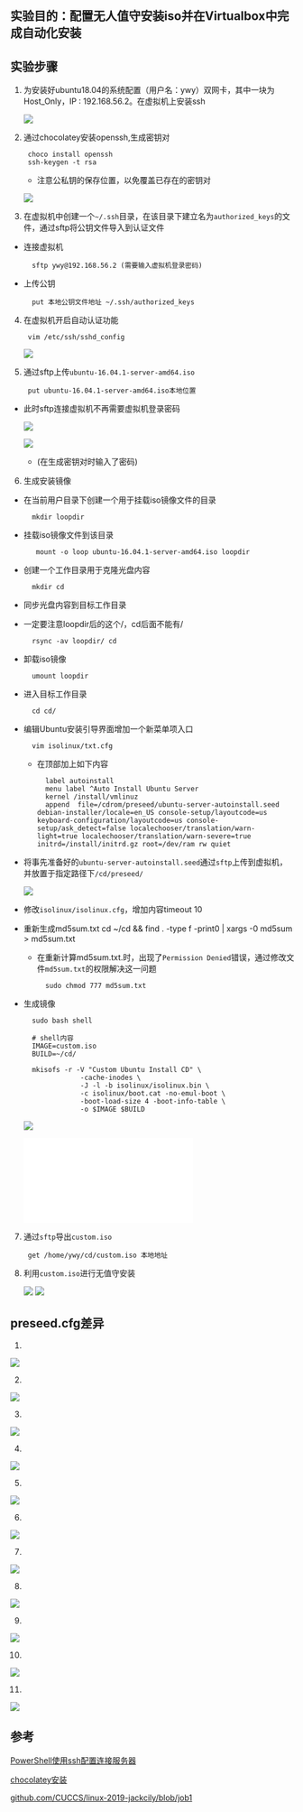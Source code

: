 ## 实验目的：配置无人值守安装iso并在Virtualbox中完成自动化安装

## 实验步骤
1. 为安装好ubuntu18.04的系统配置（用户名：ywy）双网卡，其中一块为Host_Only，IP : 192.168.56.2。在虚拟机上安装ssh

    ![](image/ip2.png)

2. 通过chocolatey安装openssh,生成密钥对


        choco install openssh
        ssh-keygen -t rsa

    - 注意公私钥的保存位置，以免覆盖已存在的密钥对
    
    ![](image/key_pair.png)

3. 在虚拟机中创建一个`~/.ssh`目录，在该目录下建立名为`authorized_keys`的文件，通过sftp将公钥文件导入到认证文件
- 连接虚拟机 

        sftp ywy@192.168.56.2 (需要输入虚拟机登录密码)
- 上传公钥

        put 本地公钥文件地址 ~/.ssh/authorized_keys

4. 在虚拟机开启自动认证功能

        vim /etc/ssh/sshd_config
    

    ![](image/set_ssh.png)

5. 通过sftp上传`ubuntu-16.04.1-server-amd64.iso`

        put ubuntu-16.04.1-server-amd64.iso本地位置

- 此时sftp连接虚拟机不再需要虚拟机登录密码

    ![](image/sftp_1.png)

    ![](image/sftp_2.png)
    
    - (在生成密钥对时输入了密码)

6. 生成安装镜像

- 在当前用户目录下创建一个用于挂载iso镜像文件的目录

        mkdir loopdir

- 挂载iso镜像文件到该目录

         mount -o loop ubuntu-16.04.1-server-amd64.iso loopdir

- 创建一个工作目录用于克隆光盘内容

        mkdir cd
 
- 同步光盘内容到目标工作目录
- 一定要注意loopdir后的这个/，cd后面不能有/

        rsync -av loopdir/ cd

- 卸载iso镜像

        umount loopdir

- 进入目标工作目录

        cd cd/

- 编辑Ubuntu安装引导界面增加一个新菜单项入口

        vim isolinux/txt.cfg

    - 在顶部加上如下内容

            label autoinstall
            menu label ^Auto Install Ubuntu Server
            kernel /install/vmlinuz
            append  file=/cdrom/preseed/ubuntu-server-autoinstall.seed debian-installer/locale=en_US console-setup/layoutcode=us keyboard-configuration/layoutcode=us console-setup/ask_detect=false localechooser/translation/warn-light=true localechooser/translation/warn-severe=true initrd=/install/initrd.gz root=/dev/ram rw quiet
- 将事先准备好的`ubuntu-server-autoinstall.seed`通过`sftp`上传到虚拟机，并放置于指定路径下`/cd/preseed/`

    ![](image/seed.png)

- 修改`isolinux/isolinux.cfg`，增加内容timeout 10

-  重新生成md5sum.txt
        cd ~/cd && find . -type f -print0 | xargs -0 md5sum > md5sum.txt

    - 在重新计算md5sum.txt.时，出现了`Permission Denied`错误，通过修改文件`md5sum.txt`的权限解决这一问题

            sudo chmod 777 md5sum.txt

- 生成镜像 

        sudo bash shell

        # shell内容
        IMAGE=custom.iso
        BUILD=~/cd/

        mkisofs -r -V "Custom Ubuntu Install CD" \
                    -cache-inodes \
                    -J -l -b isolinux/isolinux.bin \
                    -c isolinux/boot.cat -no-emul-boot \
                    -boot-load-size 4 -boot-info-table \
                    -o $IMAGE $BUILD
    
    ![](image/iso.png)

    ![](image/custom.iso)
    
7. 通过`sftp`导出`custom.iso`

        get /home/ywy/cd/custom.iso 本地地址

8. 利用`custom.iso`进行无值守安装

    ![](image/sign_in.png)
    ![](image/ip.png)

  
    
## preseed.cfg差异

1. 

![](image/diff_1.png)

2. 

![](image/diff_2.png)

3. 

![](image/diff_3.png)
    
4. 

![](image/diff_4.png)

5. 

![](image/diff_5.png)

6. 

![](image/diff_6.png)

7. 

![](image/diff_7.png)

8. 

![](image/diff_8.png)

9. 

![](image/diff_9.png)

10. 

![](image/diff_10.png)

11. 

![](image/diff_11.png)


## 参考
[PowerShell使用ssh配置连接服务器](https://blog.csdn.net/tuzixini/article/details/82013230)

[chocolatey安装](https://chocolatey.org/)

[github.com/CUCCS/linux-2019-jackcily/blob/job1](https://github.com/CUCCS/linux-2019-jackcily/blob/job1/%E5%AE%9E%E9%AA%8C%E4%B8%80.md)